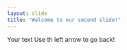 ```yaml
---
layout: slide
title: "Welcome to our second slide!"
---
```

Your text
Use th left arrow to go back!
